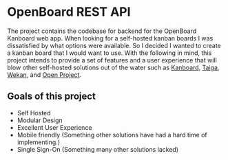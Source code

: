 # OpenBoard REST API

The project contains the codebase for backend for the OpenBoard Kanboard web app. When looking for a self-hosted kanban boards I was dissatisfied by what options were available. So I decided I wanted to create a kanban board that I would want to use. With the following in mind, this project intends to provide a set of features and a user experience that will blow other self-hosted solutions out of the water such as [Kanboard](https://kanboard.org/), [Taiga](https://taiga.io/), [Wekan](https://wekan.github.io/), and [Open Project](https://www.openproject.org/).

## Goals of this project
- Self Hosted
- Modular Design 
- Excellent User Experience 
- Mobile friendly (Something other solutions have had a hard time of implementing.)
- Single Sign-On (Something many other solutions lacked)

